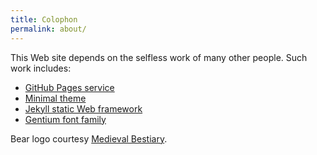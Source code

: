 ```yaml
---
title: Colophon
permalink: about/
---
```


This Web site depends on the selfless work of many other people.
Such work includes:

- [GitHub Pages service](https://pages.github.com)
- [Minimal theme](https://github.com/orderedlist/minimal)
- [Jekyll static Web framework](https://github.com/jekyll/jekyll)
- [Gentium font family](https://software.sil.org/gentium/)

Bear logo 
courtesy [Medieval Bestiary](https://bestiary.ca/beasts/beastgallery171.htm).
